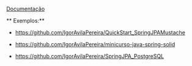 [Documentação](https://docs.spring.io/spring-data/jpa/reference/jpa.html)

** Exemplos:**

* https://github.com/IgorAvilaPereira/QuickStart_SpringJPAMustache

* https://github.com/IgorAvilaPereira/minicurso-java-spring-solid

* https://github.com/IgorAvilaPereira/SpringJPA_PostgreSQL

